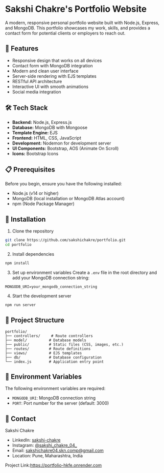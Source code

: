 # Sakshi Chakre's Portfolio Website

A modern, responsive personal portfolio website built with Node.js, Express, and MongoDB. This portfolio showcases my work, skills, and provides a contact form for potential clients or employers to reach out.

## 🚀 Features

- Responsive design that works on all devices
- Contact form with MongoDB integration
- Modern and clean user interface
- Server-side rendering with EJS templates
- RESTful API architecture
- Interactive UI with smooth animations
- Social media integration

## 🛠️ Tech Stack

- **Backend:** Node.js, Express.js
- **Database:** MongoDB with Mongoose
- **Template Engine:** EJS
- **Frontend:** HTML, CSS, JavaScript
- **Development:** Nodemon for development server
- **UI Components:** Bootstrap, AOS (Animate On Scroll)
- **Icons:** Bootstrap Icons

## 📋 Prerequisites

Before you begin, ensure you have the following installed:
- Node.js (v14 or higher)
- MongoDB (local installation or MongoDB Atlas account)
- npm (Node Package Manager)

## 🔧 Installation

1. Clone the repository
```bash
git clone https://github.com/sakshichakre/portfolio.git
cd portfolio
```

2. Install dependencies
```bash
npm install
```

3. Set up environment variables
Create a `.env` file in the root directory and add your MongoDB connection string:
```
MONGODB_URI=your_mongodb_connection_string
```

4. Start the development server
```bash
npm run server
```

## 📁 Project Structure

```
portfolio/
├── controllers/     # Route controllers
├── model/          # Database models
├── public/         # Static files (CSS, images, etc.)
├── routes/         # Route definitions
├── views/          # EJS templates
├── db/             # Database configuration
└── index.js        # Application entry point
```

## 🔐 Environment Variables

The following environment variables are required:

- `MONGODB_URI`: MongoDB connection string
- `PORT`: Port number for the server (default: 3000)

## 📧 Contact

Sakshi Chakre
- LinkedIn: [sakshi-chakre](https://www.linkedin.com/in/sakshi-chakre)
- Instagram: [@sakshi_chakre_04_](https://www.instagram.com/sakshi_chakre_04_/)
- Email: sakshichakre04.skn.comp@gmail.com
- Location: Pune, Maharashtra, India

Project Link:https://portfolio-hkfe.onrender.com
